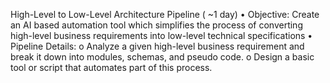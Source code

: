 High-Level to Low-Level Architecture Pipeline ( ~1 day) 
• Objective: Create an AI based automation tool which simplifies the process of 
converting high-level business requirements into low-level technical 
specifications 
• Pipeline Details: 
o Analyze a given high-level business requirement and break it down into 
modules, schemas, and pseudo code. 
o Design a basic tool or script that automates part of this process.
